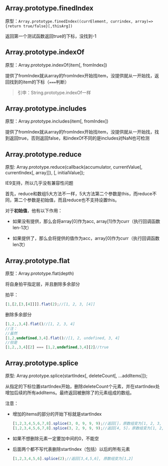 ## Array.prototype.finedIndex

原型：`Array.prototype.finedIndex((currElement, currindex, array)=>{return true/false}[,thisArg])`

返回第一个测试函数返回true的下标，没找到-1

## Array.prototype.indexOf

原型：Array.prototype.indexOf(item[, fromIndex])

提供了fromIndex就从array的fromIndex开始找item，没提供就从一开始找，返回找到的item的下标（`===`判断）

> 引申：String.prototype.indexOf一样

## Array.prototype.includes

原型：Array.prototype.includes(item[, fromIndex])

提供了fromIndex就从array的fromIndex开始找item，没提供就从一开始找，找到返回true，否则返回false，和indexOf不同的是includes对NaN也可检测

## Array.prototype.reduce

原型: Array.prototype.reduce(callback(accumulator, currentValue[, currentIndex[, array]]), [, initialValue]);

IE9支持，所以几乎没有兼容性问题

首先，reduce和数组5大方法不一样，5大方法第二个参数是this，而reduce不同，第二个参数是初始值，而且reduce也不支持设置this。

对于**初始值**，他有以下作用：

- 如果没有提供，那么会将array[0]作为acc, array[1]作为curr（执行回调函数len-1次）

- 如果提供了，那么会将提供的值作为acc，array[0]作为curr（执行回调函数len次）

## Array.prototype.flat

原型：Array.prototype.flat(depth)

将自身拍平指定层，并且删除多余部分

拍平：

```js
[1,[2,[3,[4]]]].flat(2);//[1, 2, 3, [4]]
```

删除多余部分

```js
[1,2,,3,4].flat()//[1, 2, 3, 4]
//注：
//虽然
[1,2,undefined,3,4].flat()//[1, 2, undefined, 3, 4]
//但是
[1,2,,3,4][2] === [1,2,undefined,3,4][2]//true
```

## Array.prototype.splice

原型: Array.prototype.splice(startIndex[, deleteCount[, ...addItems]]);

从指定的下标位置startIndex开始，删除deleteCount个元素，并在startIndex处增加后续的所有addItems。最终返回被删除了的元素组成的数组。

注意：

- 增加的items的部分的开始下标就是startIndex

    ```js
    [1,2,3,4,5,6,7,8].splice(3, 0, 9, 9, 9);//返回[]，原数组变为[1, 2, 3, 9, 9, 9, 4, 5, 6, 7, 8]
    [1,2,3,4,5,6,7,8].splice(3, 2, 9, 9, 9);//返回[4, 5]，原数组变为[1, 2, 3, 9, 9, 9, 6, 7, 8]
    ```

- 如果不想删除元素一定要加中间的0，不能空

- 后面两个都不写代表删除startIndex（包括）以后的所有元素

    ```js
    [1,2,3,4,5,6].splice(2);//返回[3,4,5,6], 原数组变为[1,2]
    ```

